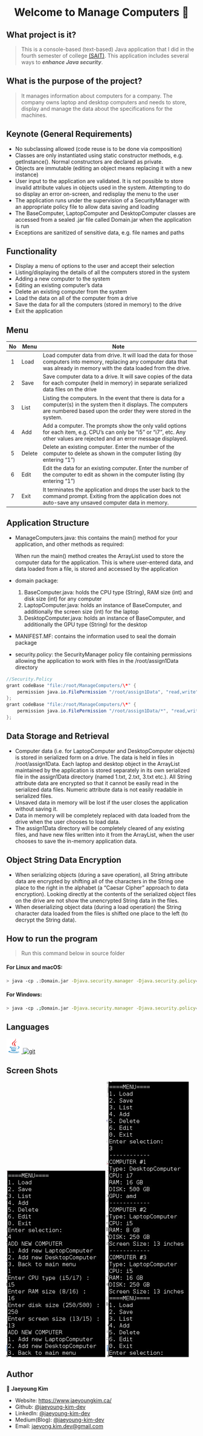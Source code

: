 <h1 align="center">Welcome to Manage Computers 👋</h1>

## What project is it?

> This is a console-based (text-based) Java application that I did in the fourth semester of college <a href="https://www.sait.ca/programs-and-courses/diplomas/information-technology" target='_blank'>(SAIT)</a>. This application includes several ways to **_enhance Java security_**.

## What is the purpose of the project?

> It manages information about computers for a company. The company owns laptop and desktop computers and needs to store, display and manage the data about the specifications for the machines.

## Keynote (General Requirements)

- No subclassing allowed (code reuse is to be done via composition)
- Classes are only instantiated using static constructor methods, e.g. getInstance(). Normal constructors are declared as private.
- Objects are immutable (editing an object means replacing it with a new instance)
- User input to the application are validated. It is not possible to store invalid attribute values in objects used in the system. Attempting to do so display an error on-screen, and redisplay the menu to the user
- The application runs under the supervision of a SecurityManager with an appropriate policy file to allow data saving and loading
- The BaseComputer, LaptopComputer and DesktopComputer classes are accessed from a sealed .jar file called Domain.jar when the application is run
- Exceptions are sanitized of sensitive data, e.g. file names and paths

## Functionality

- Display a menu of options to the user and accept their selection
- Listing/displaying the details of all the computers stored in the system
- Adding a new computer to the system
- Editing an existing computer’s data
- Delete an existing computer from the system
- Load the data on all of the computer from a drive
- Save the data for all the computers (stored in memory) to the drive
- Exit the application

## Menu

| No  | Menu   | Note                                                                                                                                                                                     |
| :-: | ------ | ---------------------------------------------------------------------------------------------------------------------------------------------------------------------------------------- |
|  1  | Load   | Load computer data from drive. It will load the data for those computers into memory, replacing any computer data that was already in memory with the data loaded from the drive.        |
|  2  | Save   | Save computer data to a drive. It will save copies of the data for each computer (held in memory) in separate serialized data files on the drive                                         |
|  3  | List   | Listing the computers. In the event that there is data for a computer(s) in the system then it displays. The computers are numbered based upon the order they were stored in the system. |
|  4  | Add    | Add a computer. The prompts show the only valid options for each item, e.g. CPU’s can only be “i5” or “i7”, etc. Any other values are rejected and an error message displayed.           |
|  5  | Delete | Delete an existing computer. Enter the number of the computer to delete as shown in the computer listing (by entering “1”)                                                               |
|  6  | Edit   | Edit the data for an existing computer. Enter the number of the computer to edit as shown in the computer listing (by entering “1”)                                                      |
|  7  | Exit   | It terminates the application and drops the user back to the command prompt. Exiting from the application does not auto-save any unsaved computer data in memory.                        |

## Application Structure

- ManageComputers.java: this contains the main() method for your application, and other methods as required:

  When run the main() method creates the ArrayList used to store the computer data for the application. This is where user-entered data, and data loaded from a file, is stored and accessed by the application

- domain package:
  1.  BaseComputer.java: holds the CPU type (String), RAM size (int) and disk size (int) for any computer
  2.  LaptopComputer.java: holds an instance of BaseComputer, and additionally the screen size (int) for the laptop
  3.  DesktopComputer.java: holds an instance of BaseComputer, and additionally the GPU type (String) for the desktop
- MANIFEST.MF: contains the information used to seal the domain package
- security.policy: the SecurityManager policy file containing permissions allowing the application to work with files in the /root/assign1Data directory

```java
//Security.Policy
grant codeBase "file:/root/ManageComputers/\*" {
    permission java.io.FilePermission "/root/assign1Data", "read,write";
};
grant codeBase "file:/root/ManageComputers/\*" {
    permission java.io.FilePermission "/root/assign1Data/*", "read,write,delete";
};
```

## Data Storage and Retrieval

- Computer data (i.e. for LaptopComputer and DesktopComputer objects) is stored in serialized form on a drive. The data is held in files in /root/assign1Data. Each laptop and desktop object in the ArrayList maintained by the application is stored separately in its own serialized file in the assign1Data directory (named 1.txt, 2.txt, 3.txt etc.). All String attribute data are encrypted so that it cannot be easily read in the serialized data files. Numeric attribute data is not easily readable in serialized files.
- Unsaved data in memory will be lost if the user closes the application without saving it.
- Data in memory will be completely replaced with data loaded from the drive when the user chooses to load data.
- The assign1Data directory will be completely cleared of any existing files, and have new files written into it from the ArrayList, when the user chooses to save the in-memory application data.

## Object String Data Encryption

- When serializing objects (during a save operation), all String attribute data are encrypted by shifting all of the characters in the String one place to the right in the alphabet (a “Caesar Cipher” approach to data encryption). Looking directly at the contents of the serialized object files on the drive are not show the unencrypted String data in the files.
- When deserializing object data (during a load operation) the String character data loaded from the files is shifted one place to the left (to decrypt the String data).

## How to run the program

> Run this command below in source folder

#### For Linux and macOS:

```sh
> java -cp .:Domain.jar -Djava.security.manager -Djava.security.policy=security.policy ManageComputers
```

#### For Windows:

```sh
> java -cp .;Domain.jar -Djava.security.manager -Djava.security.policy=security.policy ManageComputers
```

## Languages

<p align="left"> <a href="https://www.java.com" target="_blank"> <img src="https://raw.githubusercontent.com/devicons/devicon/master/icons/java/java-original.svg" alt="java" width="40" height="40"/> </a><a href="https://git-scm.com/" target="_blank"> <img src="https://www.vectorlogo.zone/logos/git-scm/git-scm-icon.svg" alt="git" width="40" height="40"/> </a> </p>

## Screen Shots

![screenshot1](./screenshots/screenshot1.jpg?raw=true)
![screenshot2](./screenshots/screenshot2.jpg?raw=true)

## Author

👤 **Jaeyoung Kim**

- Website: https://www.jaeyoungkim.ca/
- Github: [@jaeyoung-kim-dev](https://github.com/jaeyoung-kim-dev)
- LinkedIn: [@jaeyoung-kim-dev](https://www.linkedin.com/in/jaeyoung-kim-dev/)
- Medium(Blog): [@jaeyoung-kim-dev](https://jaeyoung-kim-dev.medium.com/)
- Email: jaeyong.kim.dev@gmail.com
